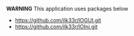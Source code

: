 **WARNING** This application uses packages below

* https://github.com/ilk33r/IOGUI.git
* https://github.com/ilk33r/IOIni.git

